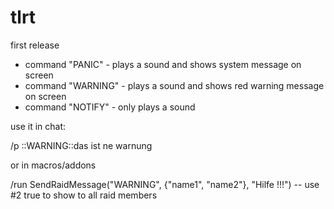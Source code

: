 # tlrt

first release

* command "PANIC" - plays a sound and shows system message on screen
* command "WARNING" - plays a sound and shows red warning message on screen
* command "NOTIFY" - only plays a sound

use it in chat:

/p ::WARNING::das ist ne warnung

or in macros/addons

/run SendRaidMessage("WARNING", {"name1", "name2"}, "Hilfe !!!")  -- use #2 true to show to all raid members
